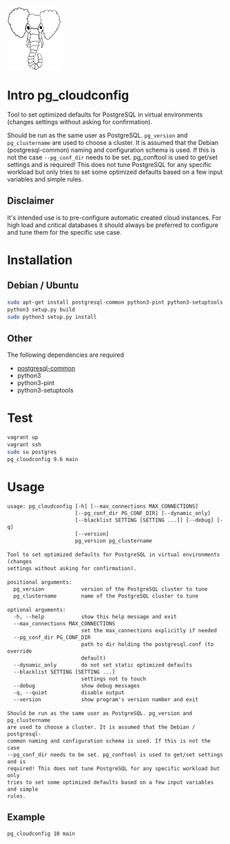![pg_cloudconfig logo](images/pg_cloudconfig.png "pg_cloudconfig")

# Intro pg_cloudconfig
Tool to set optimized defaults for PostgreSQL in virtual environments (changes settings without asking for confirmation).


Should be run as the same user as PostgreSQL.
`pg_version` and `pg_clustername` are used to choose a cluster.
It is assumed that the Debian (postgresql-common) naming and
configuration schema is used.
If this is not the case `--pg_conf_dir` needs to be set.
pg_conftool is used to get/set settings and is required!
This does not tune PostgreSQL for any specific workload but only
tries to set some optimized defaults based on a few input variables
and simple rules.

## Disclaimer
It's intended use is to pre-configure automatic created cloud instances.
For high load and critical databases it should always be preferred to configure and tune them for the specific use case.

# Installation
## Debian / Ubuntu
```bash
sudo apt-get install postgresql-common python3-pint python3-setuptools
python3 setup.py build
sudo python3 setup.py install
```

## Other
The following dependencies are required
* [postgresql-common](https://anonscm.debian.org/cgit/pkg-postgresql/postgresql-common.git/)
* python3
* python3-pint
* python3-setuptools

# Test
```bash
vagrant up
vagrant ssh
sudo su postgres
pg_cloudconfig 9.6 main
```

# Usage
```
usage: pg_cloudconfig [-h] [--max_connections MAX_CONNECTIONS]
                      [--pg_conf_dir PG_CONF_DIR] [--dynamic_only]
                      [--blacklist SETTING [SETTING ...]] [--debug] [-q]
                      [--version]
                      pg_version pg_clustername

Tool to set optimized defaults for PostgreSQL in virtual environments (changes
settings without asking for confirmation).

positional arguments:
  pg_version            version of the PostgreSQL cluster to tune
  pg_clustername        name of the PostgreSQL cluster to tune

optional arguments:
  -h, --help            show this help message and exit
  --max_connections MAX_CONNECTIONS
                        set the max_connections explicitly if needed
  --pg_conf_dir PG_CONF_DIR
                        path to dir holding the postgresql.conf (to override
                        default)
  --dynamic_only        do not set static optimized defaults
  --blacklist SETTING [SETTING ...]
                        settings not to touch
  --debug               show debug messages
  -q, --quiet           disable output
  --version             show program's version number and exit

Should be run as the same user as PostgreSQL. pg_version and pg_clustername
are used to choose a cluster. It is assumed that the Debian / postgresql-
common naming and configuration schema is used. If this is not the case
--pg_conf_dir needs to be set. pg_conftool is used to get/set settings and is
required! This does not tune PostgreSQL for any specific workload but only
tries to set some optimized defaults based on a few input variables and simple
rules.
```

## Example

```bash
pg_cloudconfig 10 main
```
